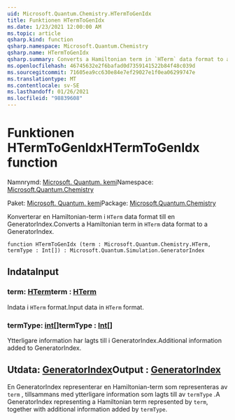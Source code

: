 ```yaml
---
uid: Microsoft.Quantum.Chemistry.HTermToGenIdx
title: Funktionen HTermToGenIdx
ms.date: 1/23/2021 12:00:00 AM
ms.topic: article
qsharp.kind: function
qsharp.namespace: Microsoft.Quantum.Chemistry
qsharp.name: HTermToGenIdx
qsharp.summary: Converts a Hamiltonian term in `HTerm` data format to a GeneratorIndex.
ms.openlocfilehash: 46745632e2f6bafad0d7359141522b84f48c039d
ms.sourcegitcommit: 71605ea9cc630e84e7ef29027e1f0ea06299747e
ms.translationtype: MT
ms.contentlocale: sv-SE
ms.lasthandoff: 01/26/2021
ms.locfileid: "98839608"
---
```

# <a name="htermtogenidx-function"></a><span data-ttu-id="23453-102">Funktionen HTermToGenIdx</span><span class="sxs-lookup"><span data-stu-id="23453-102">HTermToGenIdx function</span></span>

<span data-ttu-id="23453-103">Namnrymd: [Microsoft. Quantum. kemi](xref:Microsoft.Quantum.Chemistry)</span><span class="sxs-lookup"><span data-stu-id="23453-103">Namespace: [Microsoft.Quantum.Chemistry](xref:Microsoft.Quantum.Chemistry)</span></span>

<span data-ttu-id="23453-104">Paket: [Microsoft. Quantum. kemi](https://nuget.org/packages/Microsoft.Quantum.Chemistry)</span><span class="sxs-lookup"><span data-stu-id="23453-104">Package: [Microsoft.Quantum.Chemistry](https://nuget.org/packages/Microsoft.Quantum.Chemistry)</span></span>


<span data-ttu-id="23453-105">Konverterar en Hamiltonian-term i `HTerm` data format till en GeneratorIndex.</span><span class="sxs-lookup"><span data-stu-id="23453-105">Converts a Hamiltonian term in `HTerm` data format to a GeneratorIndex.</span></span>

```qsharp
function HTermToGenIdx (term : Microsoft.Quantum.Chemistry.HTerm, termType : Int[]) : Microsoft.Quantum.Simulation.GeneratorIndex
```


## <a name="input"></a><span data-ttu-id="23453-106">Indata</span><span class="sxs-lookup"><span data-stu-id="23453-106">Input</span></span>

### <a name="term--hterm"></a><span data-ttu-id="23453-107">term: [HTerm](xref:Microsoft.Quantum.Chemistry.HTerm)</span><span class="sxs-lookup"><span data-stu-id="23453-107">term : [HTerm](xref:Microsoft.Quantum.Chemistry.HTerm)</span></span>

<span data-ttu-id="23453-108">Indata i `HTerm` format.</span><span class="sxs-lookup"><span data-stu-id="23453-108">Input data in `HTerm` format.</span></span>


### <a name="termtype--int"></a><span data-ttu-id="23453-109">termType: [int](xref:microsoft.quantum.lang-ref.int)[]</span><span class="sxs-lookup"><span data-stu-id="23453-109">termType : [Int](xref:microsoft.quantum.lang-ref.int)[]</span></span>

<span data-ttu-id="23453-110">Ytterligare information har lagts till i GeneratorIndex.</span><span class="sxs-lookup"><span data-stu-id="23453-110">Additional information added to GeneratorIndex.</span></span>



## <a name="output--generatorindex"></a><span data-ttu-id="23453-111">Utdata: [GeneratorIndex](xref:Microsoft.Quantum.Simulation.GeneratorIndex)</span><span class="sxs-lookup"><span data-stu-id="23453-111">Output : [GeneratorIndex](xref:Microsoft.Quantum.Simulation.GeneratorIndex)</span></span>

<span data-ttu-id="23453-112">En GeneratorIndex representerar en Hamiltonian-term som representeras av `term` , tillsammans med ytterligare information som lagts till av `termType` .</span><span class="sxs-lookup"><span data-stu-id="23453-112">A GeneratorIndex representing a Hamiltonian term represented by `term`, together with additional information added by `termType`.</span></span>